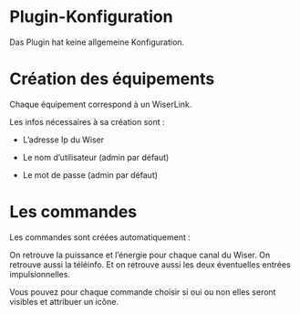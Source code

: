 Plugin-Konfiguration
=======================

Das Plugin hat keine allgemeine Konfiguration.

Création des équipements 
========================

Chaque équipement correspond à un WiserLink.

Les infos nécessaires à sa création sont :

-   L’adresse Ip du Wiser

-   Le nom d’utilisateur (admin par défaut)

-   Le mot de passe (admin par défaut)

Les commandes 
=============

Les commandes sont créées automatiquement :

On retrouve la puissance et l’énergie pour chaque canal du Wiser. On
retrouve aussi la téléinfo. Et on retrouve aussi les deux éventuelles
entrées impulsionnelles.

Vous pouvez pour chaque commande choisir si oui ou non elles seront
visibles et attribuer un icône.
